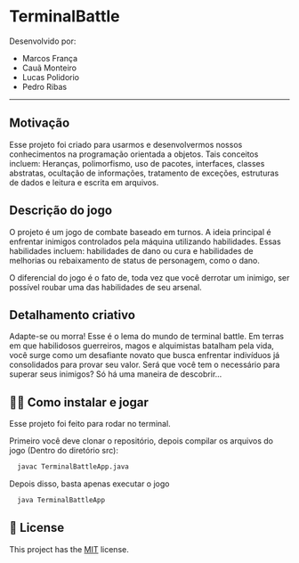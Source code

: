 # TerminalBattle
Desenvolvido por:
- Marcos França
- Cauã Monteiro
- Lucas Polidorio
- Pedro Ribas
---
## Motivação
Esse projeto foi criado para usarmos e desenvolvermos nossos conhecimentos na programação orientada a objetos. Tais conceitos incluem: Heranças, polimorfismo, uso de pacotes, interfaces, classes abstratas, ocultação de informações, tratamento de exceções, estruturas de dados e leitura e escrita em arquivos.

## Descrição do jogo
O projeto é um jogo de combate baseado em turnos. A ideia principal é enfrentar inimigos controlados pela máquina utilizando habilidades. Essas habilidades incluem: habilidades de dano ou cura e habilidades de melhorias ou rebaixamento de status de personagem, como o dano.

O diferencial do jogo é o fato de, toda vez que você derrotar um inimigo, ser possível roubar uma das habilidades de seu arsenal.

## Detalhamento criativo

Adapte-se ou morra! Esse é o lema do mundo de terminal battle. Em terras em que habilidosos guerreiros, magos e alquimistas batalham pela vida, você surge como um desafiante novato que busca enfrentar indivíduos já consolidados para provar seu valor. Será que você tem o necessário para superar seus inimigos? Só há uma maneira de descobrir...
## 👨‍💻 Como instalar e jogar

Esse projeto foi feito para rodar no terminal.

Primeiro você deve clonar o repositório, depois compilar os arquivos do jogo (Dentro do diretório src):

```bash
  javac TerminalBattleApp.java
```
Depois disso, basta apenas executar o jogo

```bash
  java TerminalBattleApp
```
## 📝 License
This project has the [MIT](https://choosealicense.com/licenses/mit/) license.
